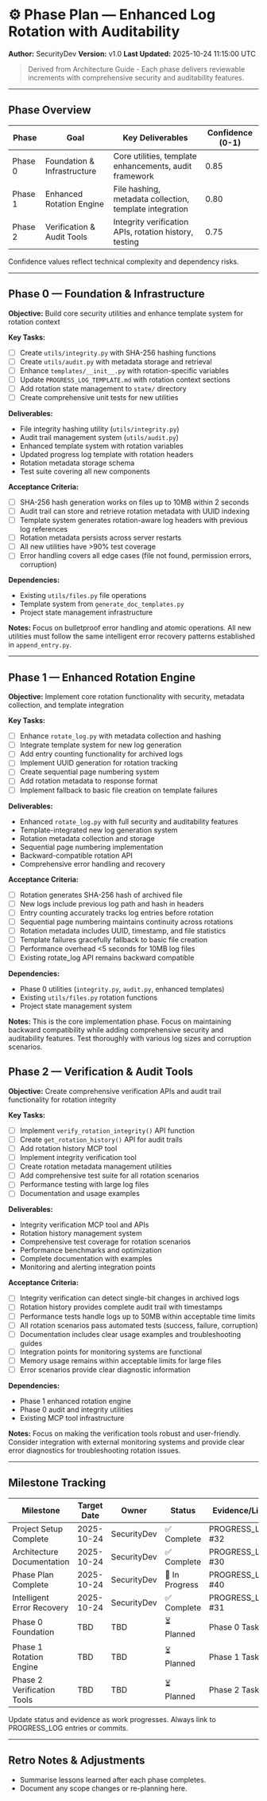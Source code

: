 # ⚙️ Phase Plan — Enhanced Log Rotation with Auditability
**Author:** SecurityDev
**Version:** v1.0
**Last Updated:** 2025-10-24 11:15:00 UTC

> Derived from Architecture Guide - Each phase delivers reviewable increments with comprehensive security and auditability features.

---

## Phase Overview
| Phase | Goal | Key Deliverables | Confidence (0-1) |
|-------|------|------------------|------------------|
| Phase 0 | Foundation & Infrastructure | Core utilities, template enhancements, audit framework | 0.85 |
| Phase 1 | Enhanced Rotation Engine | File hashing, metadata collection, template integration | 0.80 |
| Phase 2 | Verification & Audit Tools | Integrity verification APIs, rotation history, testing | 0.75 |

Confidence values reflect technical complexity and dependency risks.

---

## Phase 0 — Foundation & Infrastructure
**Objective:** Build core security utilities and enhance template system for rotation context

**Key Tasks:**
- [ ] Create `utils/integrity.py` with SHA-256 hashing functions
- [ ] Create `utils/audit.py` with metadata storage and retrieval
- [ ] Enhance `templates/__init__.py` with rotation-specific variables
- [ ] Update `PROGRESS_LOG_TEMPLATE.md` with rotation context sections
- [ ] Add rotation state management to `state/` directory
- [ ] Create comprehensive unit tests for new utilities

**Deliverables:**
- File integrity hashing utility (`utils/integrity.py`)
- Audit trail management system (`utils/audit.py`)
- Enhanced template system with rotation variables
- Updated progress log template with rotation headers
- Rotation metadata storage schema
- Test suite covering all new components

**Acceptance Criteria:**
- [ ] SHA-256 hash generation works on files up to 10MB within 2 seconds
- [ ] Audit trail can store and retrieve rotation metadata with UUID indexing
- [ ] Template system generates rotation-aware log headers with previous log references
- [ ] Rotation metadata persists across server restarts
- [ ] All new utilities have >90% test coverage
- [ ] Error handling covers all edge cases (file not found, permission errors, corruption)

**Dependencies:**
- Existing `utils/files.py` file operations
- Template system from `generate_doc_templates.py`
- Project state management infrastructure

**Notes:** Focus on bulletproof error handling and atomic operations. All new utilities must follow the same intelligent error recovery patterns established in `append_entry.py`.

---

## Phase 1 — Enhanced Rotation Engine
**Objective:** Implement core rotation functionality with security, metadata collection, and template integration

**Key Tasks:**
- [ ] Enhance `rotate_log.py` with metadata collection and hashing
- [ ] Integrate template system for new log generation
- [ ] Add entry counting functionality for archived logs
- [ ] Implement UUID generation for rotation tracking
- [ ] Create sequential page numbering system
- [ ] Add rotation metadata to response format
- [ ] Implement fallback to basic file creation on template failures

**Deliverables:**
- Enhanced `rotate_log.py` with full security and auditability features
- Template-integrated new log generation system
- Rotation metadata collection and storage
- Sequential page numbering implementation
- Backward-compatible rotation API
- Comprehensive error handling and recovery

**Acceptance Criteria:**
- [ ] Rotation generates SHA-256 hash of archived file
- [ ] New logs include previous log path and hash in headers
- [ ] Entry counting accurately tracks log entries before rotation
- [ ] Sequential page numbering maintains continuity across rotations
- [ ] Rotation metadata includes UUID, timestamp, and file statistics
- [ ] Template failures gracefully fallback to basic file creation
- [ ] Performance overhead <5 seconds for 10MB log files
- [ ] Existing rotate_log API remains backward compatible

**Dependencies:**
- Phase 0 utilities (`integrity.py`, `audit.py`, enhanced templates)
- Existing `utils/files.py` rotation functions
- Project state management system

**Notes:** This is the core implementation phase. Focus on maintaining backward compatibility while adding comprehensive security and auditability features. Test thoroughly with various log sizes and corruption scenarios.

## Phase 2 — Verification & Audit Tools
**Objective:** Create comprehensive verification APIs and audit trail functionality for rotation integrity

**Key Tasks:**
- [ ] Implement `verify_rotation_integrity()` API function
- [ ] Create `get_rotation_history()` API for audit trails
- [ ] Add rotation history MCP tool
- [ ] Implement integrity verification tool
- [ ] Create rotation metadata management utilities
- [ ] Add comprehensive test suite for all rotation scenarios
- [ ] Performance testing with large log files
- [ ] Documentation and usage examples

**Deliverables:**
- Integrity verification MCP tool and APIs
- Rotation history management system
- Comprehensive test coverage for rotation scenarios
- Performance benchmarks and optimization
- Complete documentation with examples
- Monitoring and alerting integration points

**Acceptance Criteria:**
- [ ] Integrity verification can detect single-bit changes in archived logs
- [ ] Rotation history provides complete audit trail with timestamps
- [ ] Performance tests handle logs up to 50MB within acceptable time limits
- [ ] All rotation scenarios pass automated tests (success, failure, corruption)
- [ ] Documentation includes clear usage examples and troubleshooting guides
- [ ] Integration points for monitoring systems are functional
- [ ] Memory usage remains within acceptable limits for large files
- [ ] Error scenarios provide clear diagnostic information

**Dependencies:**
- Phase 1 enhanced rotation engine
- Phase 0 audit and integrity utilities
- Existing MCP tool infrastructure

**Notes:** Focus on making the verification tools robust and user-friendly. Consider integration with external monitoring systems and provide clear error diagnostics for troubleshooting rotation issues.

---

## Milestone Tracking
| Milestone | Target Date | Owner | Status | Evidence/Link |
|-----------|-------------|-------|--------|---------------|
| Project Setup Complete | 2025-10-24 | SecurityDev | ✅ Complete | PROGRESS_LOG #32 |
| Architecture Documentation | 2025-10-24 | SecurityDev | ✅ Complete | PROGRESS_LOG #30 |
| Phase Plan Complete | 2025-10-24 | SecurityDev | 🔄 In Progress | PROGRESS_LOG #40 |
| Intelligent Error Recovery | 2025-10-24 | SecurityDev | ✅ Complete | PROGRESS_LOG #31 |
| Phase 0 Foundation | TBD | TBD | ⏳ Planned | Phase 0 Tasks |
| Phase 1 Rotation Engine | TBD | TBD | ⏳ Planned | Phase 1 Tasks |
| Phase 2 Verification Tools | TBD | TBD | ⏳ Planned | Phase 2 Tasks |

Update status and evidence as work progresses. Always link to PROGRESS_LOG entries or commits.

---

## Retro Notes & Adjustments
- Summarise lessons learned after each phase completes.
- Document any scope changes or re-planning here.

